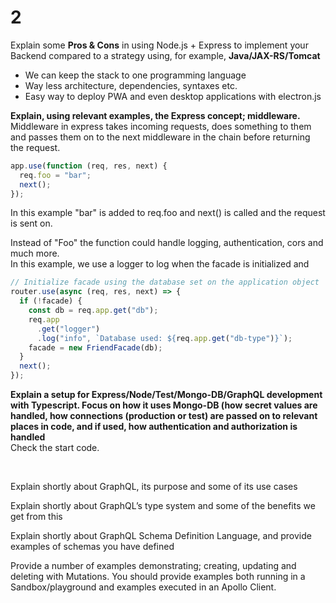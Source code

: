 # 2

Explain some **Pros & Cons** in using Node.js + Express to implement your Backend compared to a strategy using, for example, **Java/JAX-RS/Tomcat**

- We can keep the stack to one programming language
- Way less architecture, dependencies, syntaxes etc.
- Easy way to deploy PWA and even desktop applications with electron.js

**Explain, using relevant examples, the Express concept; middleware.**  
Middleware in express takes incoming requests, does something to them and passes them on to the next middleware in the chain before returning the request.

```javascript
app.use(function (req, res, next) {
  req.foo = "bar";
  next();
});
```

In this example "bar" is added to req.foo and next() is called and the request is sent on.

Instead of "Foo" the function could handle logging, authentication, cors and much more.  
In this example, we use a logger to log when the facade is initialized and

```javascript
// Initialize facade using the database set on the application object
router.use(async (req, res, next) => {
  if (!facade) {
    const db = req.app.get("db");
    req.app
      .get("logger")
      .log("info", `Database used: ${req.app.get("db-type")}`);
    facade = new FriendFacade(db);
  }
  next();
});
```

**Explain a setup for Express/Node/Test/Mongo-DB/GraphQL development with Typescript. Focus on how it uses Mongo-DB (how secret values are handled, how connections (production or test) are passed on to relevant places in code, and if used, how authentication and authorization is handled**  
Check the start code.

<br>

Explain shortly about GraphQL, its purpose and some of its use cases

Explain shortly about GraphQL’s type system and some of the benefits we get from this

Explain shortly about GraphQL Schema Definition Language, and provide examples of schemas you have defined

Provide a number of examples demonstrating; creating, updating and deleting with Mutations. You should provide examples both running in a Sandbox/playground and examples executed in an Apollo Client.
